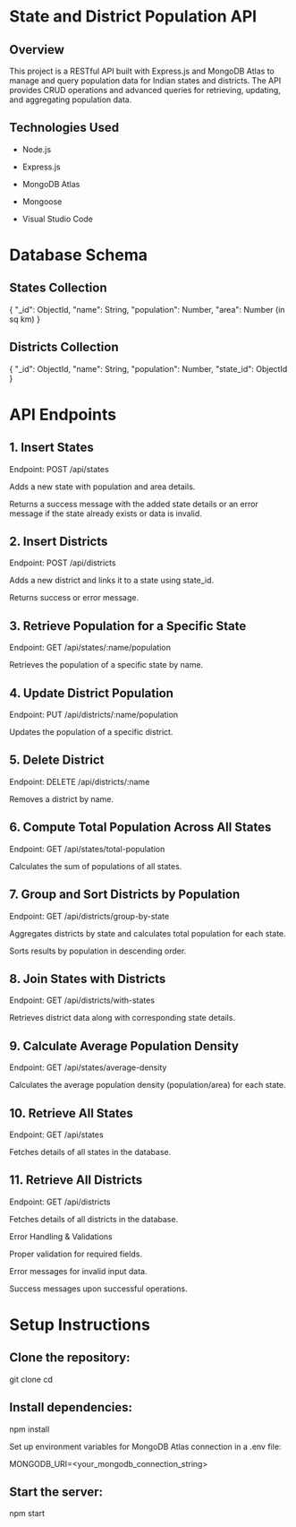 # State and District Population API

## Overview

This project is a RESTful API built with Express.js and MongoDB Atlas to manage and query population data for Indian states and districts. The API provides CRUD operations and advanced queries for retrieving, updating, and aggregating population data.

## Technologies Used

* Node.js

* Express.js

* MongoDB Atlas

* Mongoose

* Visual Studio Code

# Database Schema

## States Collection

{
    "_id": ObjectId,
    "name": String,
    "population": Number,
    "area": Number (in sq km)
}

## Districts Collection

{
    "_id": ObjectId,
    "name": String,
    "population": Number,
    "state_id": ObjectId
}

# API Endpoints

## 1. Insert States

Endpoint: POST /api/states

Adds a new state with population and area details.

Returns a success message with the added state details or an error message if the state already exists or data is invalid.

## 2. Insert Districts

Endpoint: POST /api/districts

Adds a new district and links it to a state using state_id.

Returns success or error message.

## 3. Retrieve Population for a Specific State

Endpoint: GET /api/states/:name/population

Retrieves the population of a specific state by name.

## 4. Update District Population

Endpoint: PUT /api/districts/:name/population

Updates the population of a specific district.

## 5. Delete District

Endpoint: DELETE /api/districts/:name

Removes a district by name.

## 6. Compute Total Population Across All States

Endpoint: GET /api/states/total-population

Calculates the sum of populations of all states.

## 7. Group and Sort Districts by Population

Endpoint: GET /api/districts/group-by-state

Aggregates districts by state and calculates total population for each state.

Sorts results by population in descending order.

## 8. Join States with Districts

Endpoint: GET /api/districts/with-states

Retrieves district data along with corresponding state details.

## 9. Calculate Average Population Density

Endpoint: GET /api/states/average-density

Calculates the average population density (population/area) for each state.

## 10. Retrieve All States

Endpoint: GET /api/states

Fetches details of all states in the database.

## 11. Retrieve All Districts

Endpoint: GET /api/districts

Fetches details of all districts in the database.

Error Handling & Validations

Proper validation for required fields.

Error messages for invalid input data.

Success messages upon successful operations.

# Setup Instructions

## Clone the repository:

git clone <repository-url>
cd <repository-folder>

## Install dependencies:

npm install

Set up environment variables for MongoDB Atlas connection in a .env file:

MONGODB_URI=<your_mongodb_connection_string>

## Start the server:

npm start
